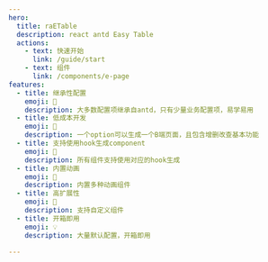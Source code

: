 ```yaml
---
hero:
  title: raETable
  description: react antd Easy Table
  actions:
    - text: 快速开始
      link: /guide/start
    - text: 组件
      link: /components/e-page
features:
  - title: 继承性配置
    emoji: 💎
    description: 大多数配置项继承自antd，只有少量业务配置项，易学易用
  - title: 低成本开发
    emoji: 🌈
    description: 一个option可以生成一个B端页面，且包含增删改查基本功能
  - title: 支持使用hook生成component
    emoji: 🚀
    description: 所有组件支持使用对应的hook生成
  - title: 内置动画
    emoji: 🎨
    description: 内置多种动画组件
  - title: 高扩展性
    emoji: 🚥
    description: 支持自定义组件
  - title: 开箱即用
    emoji: 💡
    description: 大量默认配置，开箱即用

---
```

